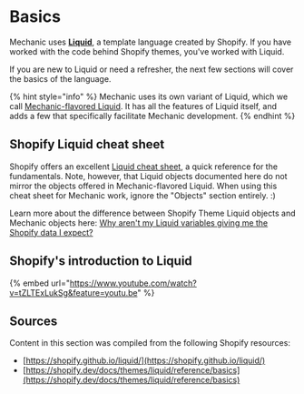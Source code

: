 # Basics

Mechanic uses [**Liquid**](https://shopify.github.io/liquid/), a template language created by Shopify. If you have worked with the code behind Shopify themes, you've worked with Liquid.

If you are new to Liquid or need a refresher, the next few sections will cover the basics of the language.

{% hint style="info" %}
Mechanic uses its own variant of Liquid, which we call [Mechanic-flavored Liquid](../mechanic/). It has all the features of Liquid itself, and adds a few that specifically facilitate Mechanic development.
{% endhint %}

## Shopify Liquid cheat sheet

Shopify offers an excellent [Liquid cheat sheet](https://www.shopify.com/partners/shopify-cheat-sheet), a quick reference for the fundamentals. Note, however, that Liquid objects documented here do not mirror the objects offered in Mechanic-flavored Liquid. When using this cheat sheet for Mechanic work, ignore the "Objects" section entirely. :\)

Learn more about the difference between Shopify Theme Liquid objects and Mechanic objects here: [Why aren't my Liquid variables giving me the Shopify data I expect?](https://docs.usemechanic.com/article/477-why-arent-my-liquid-variables-giving-me-the-shopify-data-i-expect)

## Shopify's introduction to Liquid

{% embed url="https://www.youtube.com/watch?v=tZLTExLukSg&feature=youtu.be" %}

## Sources

Content in this section was compiled from the following Shopify resources:

* [https://shopify.github.io/liquid/](https://shopify.github.io/liquid/)
* [https://shopify.dev/docs/themes/liquid/reference/basics](https://shopify.dev/docs/themes/liquid/reference/basics)

